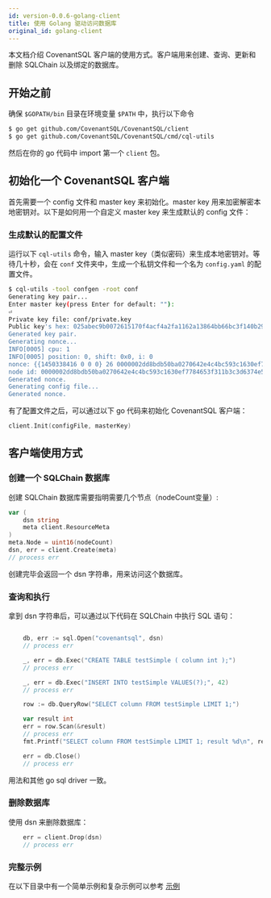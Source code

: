 ```yaml
---
id: version-0.0.6-golang-client
title: 使用 Golang 驱动访问数据库
original_id: golang-client
---
```


本文档介绍 CovenantSQL 客户端的使用方式。客户端用来创建、查询、更新和删除 SQLChain 以及绑定的数据库。

## 开始之前

确保 `$GOPATH/bin` 目录在环境变量 `$PATH` 中，执行以下命令

```bash
$ go get github.com/CovenantSQL/CovenantSQL/client
$ go get github.com/CovenantSQL/CovenantSQL/cmd/cql-utils
```

然后在你的 go 代码中 import 第一个 `client` 包。


## 初始化一个 CovenantSQL 客户端

首先需要一个 config 文件和 master key 来初始化。master key 用来加密解密本地密钥对。以下是如何用一个自定义 master key 来生成默认的 config 文件：

### 生成默认的配置文件

运行以下 `cql-utils` 命令，输入 master key（类似密码）来生成本地密钥对。等待几十秒，会在 `conf` 文件夹中，生成一个私钥文件和一个名为 `config.yaml` 的配置文件。

```bash
$ cql-utils -tool confgen -root conf
Generating key pair...
Enter master key(press Enter for default: ""):
⏎
Private key file: conf/private.key
Public key's hex: 025abec9b0072615170f4acf4a2fa1162a13864bb66bc3f140b29f6bf50ceafc75
Generated key pair.
Generating nonce...
INFO[0005] cpu: 1
INFO[0005] position: 0, shift: 0x0, i: 0
nonce: {{1450338416 0 0 0} 26 0000002dd8bdb50ba0270642e4c4bc593c1630ef7784653f311b3c3d6374e514}
node id: 0000002dd8bdb50ba0270642e4c4bc593c1630ef7784653f311b3c3d6374e514
Generated nonce.
Generating config file...
Generated nonce.
```

有了配置文件之后，可以通过以下 go 代码来初始化 CovenantSQL 客户端：

```go
client.Init(configFile, masterKey)
```

## 客户端使用方式

### 创建一个 SQLChain 数据库

创建 SQLChain 数据库需要指明需要几个节点（nodeCount变量）:

```go
var (
	dsn string
	meta client.ResourceMeta
)
meta.Node = uint16(nodeCount)
dsn, err = client.Create(meta)
// process err
```
创建完毕会返回一个 dsn 字符串，用来访问这个数据库。

### 查询和执行

拿到 dsn 字符串后，可以通过以下代码在 SQLChain 中执行 SQL 语句：

```go

	db, err := sql.Open("covenantsql", dsn)
	// process err

	_, err = db.Exec("CREATE TABLE testSimple ( column int );")
	// process err

	_, err = db.Exec("INSERT INTO testSimple VALUES(?);", 42)
	// process err

	row := db.QueryRow("SELECT column FROM testSimple LIMIT 1;")

	var result int
	err = row.Scan(&result)
	// process err
	fmt.Printf("SELECT column FROM testSimple LIMIT 1; result %d\n", result)

	err = db.Close()
	// process err

```
用法和其他 go sql driver 一致。

### 删除数据库

使用 dsn 来删除数据库：

```go
	err = client.Drop(dsn)
	// process err
```

### 完整示例

在以下目录中有一个简单示例和复杂示例可以参考 [示例](https://github.com/CovenantSQL/CovenantSQL/tree/develop/client/_example)
